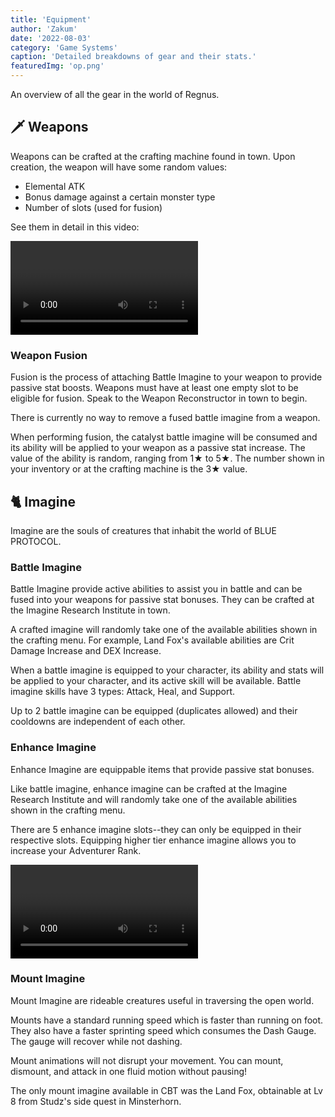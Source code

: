 ```yaml
---
title: 'Equipment'
author: 'Zakum'
date: '2022-08-03'
category: 'Game Systems'
caption: 'Detailed breakdowns of gear and their stats.'
featuredImg: 'op.png'
---
```


<script>
    import StickyNote from '$lib/components/StickyNote.svelte';
    import Video from '$lib/components/Video.svelte';
</script>

An overview of all the gear in the world of Regnus.

## 🗡️ Weapons
Weapons can be crafted at the crafting machine found in town. Upon creation, the weapon will have some random values:
- Elemental ATK
- Bonus damage against a certain monster type
- Number of slots (used for fusion)

See them in detail in this video:

<Video 
    title="RNG aspects of weapon crafting" 
    id="jNDsR4DZkC8"
/>

### Weapon Fusion
Fusion is the process of attaching Battle Imagine to your weapon to provide passive stat boosts. Weapons must have at least one empty slot to be eligible for fusion. Speak to the Weapon Reconstructor in town to begin. 

<StickyNote type="warning">
    There is currently no way to remove a fused battle imagine from a weapon.
</StickyNote>

When performing fusion, the catalyst battle imagine will be consumed and its ability will be applied to your weapon as a passive stat increase. The value of the ability is random, ranging from 1★ to 5★. The number shown in your inventory or at the crafting machine is the 3★ value.

<!-- | Stats | 1★ | 2★ | 3★ | 4★ | 5★ |
|:------|:---|:----|:---|:----|:----|
| STR, INT, DEX, ATK, Stamina, Healing, Healing (B. Imagine) | 16 | 18 | 20 | 22 | 24 |
| DEF, Stamina, Reduce CD (ULT), Healing, Healing (B. Imagine) | 8 | 9 | 10 | 11 | 12 |
| Crit Rate, Reduce Dmg Taken (Melee/Ranged), Damage Up (Melee/Ranged/Regular Attack/B. Imagine/ULT) | 3 | 4 | 5 | 6 | 7 |
| Max HP | | | 100 | | |
| Max HP | | | 150 | | |

Stats may appear in multiple categories depending on the source, i.e. Ferocious Beast gives Stamina +10, while Spooky Goat gives Stamina +20.  
Some stats apply as flat values (STR +20) and some apply as percentages (Reduce Cooldown (ULT) 8%).

#### Reduce Cooldown (ULT) Formula
This ability is applied as a percentage. Formula provided by [Baskmedia](https://baskmedia.jp/bp-ct/).  

    ( Cooldown - Tactical Ability ) × (100 - Imagine Ability) / 100

The default cooldown for ultimates is 60 seconds. The tactical ability **Reduce ULT Cooldown** reduces it by 7 seconds at level 3. Imagine ability can be applied from equipped battle imagine and fused battle imagine (currently unknown if it is multiplicative or additive). 

With these combined, you can reduce your ULT cooldown from 60s to 46.64s (or lower). -->




## 🐈 Imagine
Imagine are the souls of creatures that inhabit the world of BLUE PROTOCOL.
<!-- > *Imajinn are the embodiment of spiritual elements, such as powerful emotions or thoughts of a living creature.*   -->

### Battle Imagine
Battle Imagine provide active abilities to assist you in battle and can be fused into your weapons for passive stat bonuses. They can be crafted at the Imagine Research Institute in town.  

A crafted imagine will randomly take one of the available abilities shown in the crafting menu. For example, Land Fox's available abilities are Crit Damage Increase and DEX Increase.

When a battle imagine is equipped to your character, its ability and stats will be applied to your character, and its active skill will be available. 
<StickyNote type="tip">
    Battle imagine skills have 3 types: Attack, Heal, and Support.
</StickyNote>

Up to 2 battle imagine can be equipped (duplicates allowed) and their cooldowns are independent of each other.

### Enhance Imagine
Enhance Imagine are equippable items that provide passive stat bonuses. 

Like battle imagine, enhance imagine can be crafted at the Imagine Research Institute and will randomly take one of the available abilities shown in the crafting menu.

There are 5 enhance imagine slots--they can only be equipped in their respective slots. Equipping higher tier enhance imagine allows you to increase your Adventurer Rank.

<Video 
    title="Imagine System" 
    id="8fOrP_ziOi8?start=55"
/>


### Mount Imagine
Mount Imagine are rideable creatures useful in traversing the open world.

Mounts have a standard running speed which is faster than running on foot. They also have a faster sprinting speed which consumes the Dash Gauge. The gauge will recover while not dashing.

<StickyNote type="note">
    Mount animations will not disrupt your movement. You can mount, dismount, and attack in one fluid motion without pausing!
</StickyNote>

The only mount imagine available in CBT was the Land Fox, obtainable at Lv 8 from Studz's side quest in Minsterhorn.